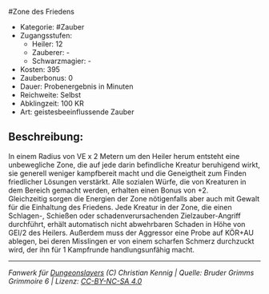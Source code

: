 #Zone des Friedens  
- Kategorie: #Zauber  
- Zugangsstufen:  
  - Heiler: 12  
  - Zauberer: -  
  - Schwarzmagier: -  
- Kosten: 395  
- Zauberbonus: 0  
- Dauer: Probenergebnis in Minuten  
- Reichweite: Selbst  
- Abklingzeit: 100 KR  
- Art: geistesbeeinflussende Zauber     

## Beschreibung:
 In einem Radius von VE x 2 Metern um den Heiler herum entsteht eine unbewegliche Zone, die auf jede darin befindliche Kreatur beruhigend wirkt, sie generell weniger kampfbereit macht und die Geneigtheit zum Finden friedlicher Lösungen verstärkt. Alle sozialen Würfe, die von Kreaturen in dem Bereich gemacht werden, erhalten einen Bonus von +2.<br>Gleichzeitig sorgen die Energien der Zone nötigenfalls aber auch mit Gewalt für die Einhaltung des Friedens. Jede Kreatur in der Zone, die einen Schlagen-, Schießen oder schadenverursachenden Zielzauber-Angriff durchführt, erhält automatisch nicht abwehrbaren Schaden in Höhe von GEI/2 des Heilers. Außerdem muss der Aggressor eine Probe auf KÖR+AU ablegen, bei deren Misslingen er von einem scharfen Schmerz durchzuckt wird, der ihn für 1 Kampfrunde handlungsunfähig macht.


___
*Fanwerk für [Dungeonslayers](https://www.dungeonslayers.net/) (C) Christian Kennig | Quelle: Bruder Grimms Grimmoire 6 | Lizenz: [CC-BY-NC-SA 4.0](https://creativecommons.org/licenses/by-nc-sa/4.0/deed.de)*